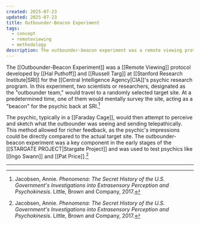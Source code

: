 ```yaml
---
created: 2025-07-23
updated: 2025-07-23
title: Outbounder-Beacon Experiment
tags:
  - concept
  - remoteviewing
  - methodology
description: The outbounder-beacon experiment was a remote viewing protocol developed at SRI where an experimenter would visit a target site while the psychic attempted to perceive their surroundings.
---
```


The [[Outbounder-Beacon Experiment]] was a [[Remote Viewing]] protocol developed by [[Hal Puthoff]] and [[Russell Targ]] at [[Stanford Research Institute|SRI]] for the [[Central Intelligence Agency|CIA]]'s psychic research program. In this experiment, two scientists or researchers, designated as the "outbounder team," would travel to a randomly selected target site. At a predetermined time, one of them would mentally survey the site, acting as a "beacon" for the psychic back at SRI.[^1]

The psychic, typically in a [[Faraday Cage]], would then attempt to perceive and sketch what the outbounder was seeing and sending telepathically. This method allowed for richer feedback, as the psychic's impressions could be directly compared to the actual target site. The outbounder-beacon experiment was a key component in the early stages of the [[STARGATE PROJECT|Stargate Project]] and was used to test psychics like [[Ingo Swann]] and [[Pat Price]].[^1]

---

[^1]: Jacobsen, Annie. *Phenomena: The Secret History of the U.S. Government's Investigations into Extrasensory Perception and Psychokinesis*. Little, Brown and Company, 2017.
